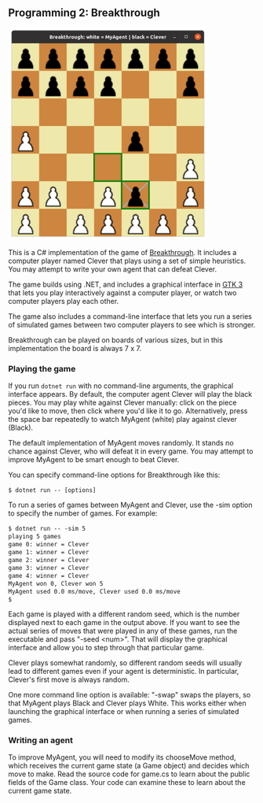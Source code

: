 ## Programming 2: Breakthrough

![screenshot](breakthrough.png)

This is a C# implementation of the game of [Breakthrough](https://en.wikipedia.org/wiki/Breakthrough_(board_game)).  It includes a computer player named Clever that plays using a set of simple heuristics.  You may attempt to write your own agent that can defeat Clever.

The game builds using .NET, and includes a graphical interface in [GTK 3](https://github.com/GtkSharp/GtkSharp) that lets you play interactively against a computer player, or watch two computer players play each other.

The game also includes a command-line interface that lets you run a series of simulated games between two computer players to see which is stronger.

Breakthrough can be played on boards of various sizes, but in this implementation the board is always 7 x 7.

### Playing the game

If you run `dotnet run` with no command-line arguments, the graphical interface appears.  By default, the computer agent Clever will play the black pieces.  You may play white against Clever manually: click on the piece you'd like to move, then click where you'd like it to go.  Alternatively, press the space bar repeatedly to watch MyAgent (white) play against clever (Black).

The default implementation of MyAgent moves randomly.  It stands no chance against Clever, who will defeat it in every game.  You may attempt to improve MyAgent to be smart enough to beat Clever.

You can specify command-line options for Breakthrough like this:

```
$ dotnet run -- [options]
```

To run a series of games between MyAgent and Clever, use the -sim option to specify the number of games.  For example:

```
$ dotnet run -- -sim 5
playing 5 games
game 0: winner = Clever
game 1: winner = Clever
game 2: winner = Clever
game 3: winner = Clever
game 4: winner = Clever
MyAgent won 0, Clever won 5
MyAgent used 0.0 ms/move, Clever used 0.0 ms/move
$ 
```

Each game is played with a different random seed, which is the number displayed next to each game in the output above.  If you want to see the actual series of moves that were played in any of these games, run the executable and pass "-seed \<num>".  That will display the graphical interface and allow you to step through that particular game.

Clever plays somewhat randomly, so different random seeds will usually lead to different games even if your agent is deterministic.  In particular, Clever's first move is always random.

One more command line option is available: "-swap" swaps the players, so that MyAgent plays Black and Clever plays White.  This works either when launching the graphical interface or when running a series of simulated games.

### Writing an agent

To improve MyAgent, you will need to modify its chooseMove method, which receives the current game state (a Game object) and decides which move to make.  Read the source code for game.cs to learn about the public fields of the Game class.  Your code can examine these to learn about the current game state.
